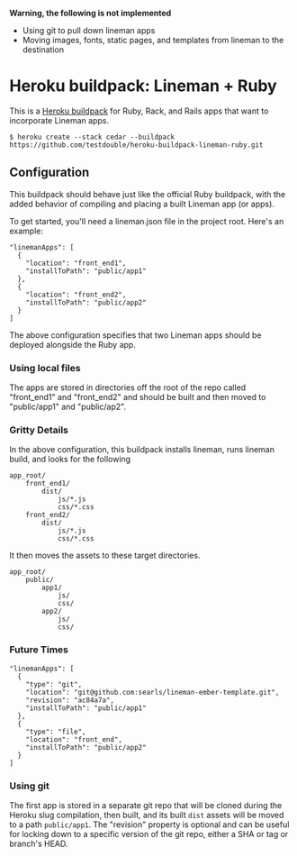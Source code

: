 **Warning, the following is not implemented**
* Using git to pull down lineman apps
* Moving images, fonts, static pages, and templates from lineman to the destination

# Heroku buildpack: Lineman + Ruby

This is a [Heroku buildpack](http://devcenter.heroku.com/articles/buildpacks) for Ruby, Rack, and Rails apps that want to incorporate Lineman apps.

```
$ heroku create --stack cedar --buildpack https://github.com/testdouble/heroku-buildpack-lineman-ruby.git
```

## Configuration

This buildpack should behave just like the official Ruby buildpack, with the added behavior of compiling and placing a built Lineman app (or apps).

To get started, you'll need a lineman.json file in the project root. Here's an example:

```
"linemanApps": [
  {
    "location": "front_end1",
    "installToPath": "public/app1"
  },
  {
    "location": "front_end2",
    "installToPath": "public/app2"
  }
]
```

The above configuration specifies that two Lineman apps should be deployed alongside the Ruby app.

### Using local files

The apps are stored in directories off the root of the repo called "front_end1" and "front_end2" and should be built and then moved to "public/app1" and "public/ap2".

### Gritty Details

In the above configuration, this buildpack installs lineman, runs lineman build, and looks for the following

```
app_root/
    front_end1/
        dist/
            js/*.js
            css/*.css
    front_end2/
        dist/
            js/*.js
            css/*.css
```

It then moves the assets to these target directories.

```
app_root/
    public/
        app1/
            js/
            css/
        app2/
            js/
            css/
```

### Future Times

```
"linemanApps": [
  {
    "type": "git",
    "location": "git@github.com:searls/lineman-ember-template.git",
    "revision": "ac84a7a",
    "installToPath": "public/app1"
  },
  {
    "type": "file",
    "location": "front_end",
    "installToPath": "public/app2"
  }
]
```

### Using git

The first app is stored in a separate git repo that will be cloned during the Heroku slug compilation, then built, and its built `dist` assets will be moved to a path `public/app1`. The "revision" property is optional and can be useful for locking down to a specific version of the git repo, either a SHA or tag or branch's HEAD.
